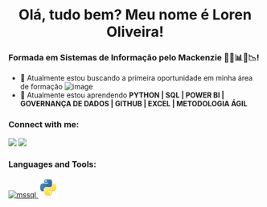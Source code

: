<h1 align="center">Olá, tudo bem? Meu nome é Loren Oliveira! </h1>
<h3 align="left">Formada em Sistemas de Informação pelo Mackenzie 👩‍💻📊🔎📉!</h3>

- 🔭 Atualmente estou buscando a primeira oportunidade em minha área de formação ![image](https://github.com/LorenOliveiraFF/LorenOliveiraFF/assets/132095802/2dde57d9-c3f6-4971-9237-058dd9474cc1)
- 🌱 Atualmente estou aprendendo **PYTHON | SQL | POWER BI | GOVERNANÇA DE DADOS | GITHUB | EXCEL | METODOLOGIA ÁGIL**

<h3 align="left">Connect with me:</h3>
<p align="left">
  
 <div>
   
   <a href = "mailto:loren.oliveiraff@gmail.com"><img src="https://img.shields.io/badge/-Gmail-%23333?style=for-the-badge&logo=gmail&logoColor=white" target="_blank"></a>
  <a href="https://www.linkedin.com/in/loren-ferreira" target="_blank"><img src="https://img.shields.io/badge/-LinkedIn-%230077B5?style=for-the-badge&logo=linkedin&logoColor=white" target="_blank"></a> 
  
</div>

<h3 align="left">Languages and Tools:</h3>
<p align="left"> <a href="https://www.microsoft.com/en-us/sql-server" target="_blank" rel="noreferrer"> <img src="https://www.svgrepo.com/show/303229/microsoft-sql-server-logo.svg" alt="mssql" width="40" height="40"/> </a> <a href="https://www.python.org" target="_blank" rel="noreferrer"> <img src="https://raw.githubusercontent.com/devicons/devicon/master/icons/python/python-original.svg" alt="python" width="40" height="40"/> </a> </p>

